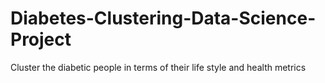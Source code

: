 # Diabetes-Clustering-Data-Science-Project
Cluster the diabetic people in terms of their life style and health metrics
